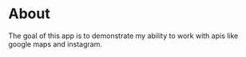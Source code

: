 # About #

The goal of this app is to demonstrate my ability to work with apis like google maps and instagram.

